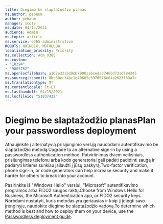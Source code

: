 ```yaml
---
title: Diegimo be slaptažodžio planas
ms.author: pebaum
author: pebaum
manager: scotv
ms.date: 04/14/2021
audience: Admin
ms.topic: article
ms.service: o365-administration
ROBOTS: NOINDEX, NOFOLLOW
localization_priority: Priority
ms.collection: Adm_O365
ms.custom:
- "10394"
- "9005762"
ms.openlocfilehash: a167e33a5d9cb7900aabceda37466d731d784345
ms.sourcegitcommit: 8bc60ec34bc1e40685e3976576e04a2623f63a7c
ms.translationtype: MT
ms.contentlocale: lt-LT
ms.lasthandoff: 04/15/2021
ms.locfileid: "51837432"
---
```

# <a name="plan-your-passwordless-deployment"></a><span data-ttu-id="dfdb4-102">Diegimo be slaptažodžio planas</span><span class="sxs-lookup"><span data-stu-id="dfdb4-102">Plan your passwordless deployment</span></span>

<span data-ttu-id="dfdb4-103">Atnaujinkite į alternatyvią prisijungimo versiją naudodami autentifikavimo be slaptažodžio metodą.</span><span class="sxs-lookup"><span data-stu-id="dfdb4-103">Upgrade to an alternative sign-in by using a passwordless authentication method.</span></span> <span data-ttu-id="dfdb4-104">Patvirtinimas dviem veiksniais, prisijungimas telefonu arba kodo generatoriai gali padėti padidinti saugą ir padaryti kitiems sunkiau įsilaužti į jūsų paskyrą.</span><span class="sxs-lookup"><span data-stu-id="dfdb4-104">Two-factor verification, phone sign-in, or code generators can help increase security and make it harder for others to break into your account.</span></span> 

<span data-ttu-id="dfdb4-105">Pasirinkite iš "Windows Hello" verslui, "Microsoft" autentifikavimo programos arba FIDO2 saugos raktų.</span><span class="sxs-lookup"><span data-stu-id="dfdb4-105">Choose from Windows Hello for Business, the Microsoft Authentication app, or FIDO2 security keys.</span></span> <span data-ttu-id="dfdb4-106">Norėdami nustatyti, kuris metodas yra geriausias ir kaip jį įdiegti savo įrenginyje, naudokite diegimo be slaptažodžio [vadovą](https://admin.microsoft.com/adminportal/home?#/modernonboarding/passwordlesssetup).</span><span class="sxs-lookup"><span data-stu-id="dfdb4-106">To determine which method is best and how to deploy them on your device, use the [Passwordless deployment guide](https://admin.microsoft.com/adminportal/home?#/modernonboarding/passwordlesssetup).</span></span> 

